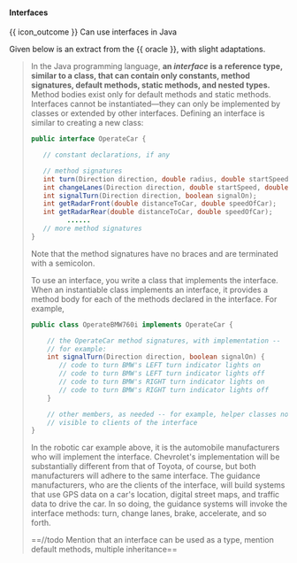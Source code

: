 <div id="title">

#### Interfaces

</div>

<span id="prereqs"></span>

<span id="outcomes">{{ icon_outcome }} Can use interfaces in Java</span>

<div id="body">

Given below is an extract from the {{ oracle }}, with slight adaptations.

<blockquote>

In the Java programming language, **an _interface_ is a reference type, similar to a class, that can contain only constants, method signatures, default methods, static methods, and nested types.** Method bodies exist only for default methods and static methods. Interfaces cannot be instantiated—they can only be implemented by classes or extended by other interfaces.
Defining an interface is similar to creating a new class:

```java
public interface OperateCar {

   // constant declarations, if any

   // method signatures
   int turn(Direction direction, double radius, double startSpeed, double endSpeed);
   int changeLanes(Direction direction, double startSpeed, double endSpeed);
   int signalTurn(Direction direction, boolean signalOn);
   int getRadarFront(double distanceToCar, double speedOfCar);
   int getRadarRear(double distanceToCar, double speedOfCar);
         ......
   // more method signatures
}
```

Note that the method signatures have no braces and are terminated with a semicolon.

To use an interface, you write a class that implements the interface. When an instantiable class implements an interface, it provides a method body for each of the methods declared in the interface. For example,

```java
public class OperateBMW760i implements OperateCar {

    // the OperateCar method signatures, with implementation --
    // for example:
    int signalTurn(Direction direction, boolean signalOn) {
       // code to turn BMW's LEFT turn indicator lights on
       // code to turn BMW's LEFT turn indicator lights off
       // code to turn BMW's RIGHT turn indicator lights on
       // code to turn BMW's RIGHT turn indicator lights off
    }

    // other members, as needed -- for example, helper classes not
    // visible to clients of the interface
}
```

In the robotic car example above, it is the automobile manufacturers who will implement the interface. Chevrolet's implementation will be substantially different from that of Toyota, of course, but both manufacturers will adhere to the same interface. The guidance manufacturers, who are the clients of the interface, will build systems that use GPS data on a car's location, digital street maps, and traffic data to drive the car. In so doing, the guidance systems will invoke the interface methods: turn, change lanes, brake, accelerate, and so forth.

==//todo Mention that an interface can be used as a type, mention default methods, multiple inheritance==


</blockquote>

</div>

<div id="extras">
</div>